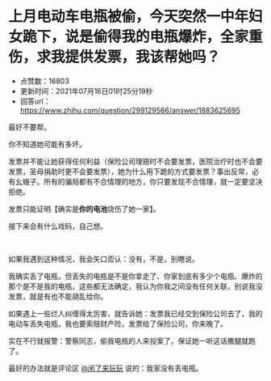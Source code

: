 # 上月电动车电瓶被偷，今天突然一中年妇女跪下，说是偷得我的电瓶爆炸，全家重伤，求我提供发票，我该帮她吗？
- 点赞数：16803
- 更新时间：2021年07月16日01时25分19秒
- 回答url：https://www.zhihu.com/question/299129566/answer/1883625695
<body>
 <p data-pid="t4e6q7FN">最好不要帮。</p>
 <p data-pid="U1Nj8eJv">你不知道她可能有多坏。</p>
 <p data-pid="_O9kqiD6">发票并不能让她获得任何利益（保险公司理赔时不会要发票，医院治疗时也不会要发票，圣母捐助时更不会要发票），她为什么用下跪的方式要发票？事出反常，必有幺蛾子。所有的骗局都有不合情理的地方，你只要发现不合情理，就一定要坚决拒绝。</p>
 <p data-pid="LZygq7tf">发票只能证明【确实是<b>你的电池</b>烧伤了她一家】。</p>
 <p data-pid="Sq3bh7W7">接下来会有什么戏码，自己想。</p>
 <p class="ztext-empty-paragraph"><br></p>
 <p data-pid="4xZZ9ZaS">如果我遇到这种情况，我会矢口否认：没有，不是，别瞎说。</p>
 <p data-pid="_6vzLj1J">我确实丢了电瓶，但丢失的电瓶是不是你拿走了、你家到底有多少个电瓶、爆炸的那个是不是我的电瓶，这些都无法确定，我认为你我之间没有任何关联，别说我没发票，就是有也不能胡乱给你。</p>
 <p data-pid="NIUEzlA7">如果遇上一些烂人纠缠得太厉害，就告诉她：发票我已经交到保险公司去了，我的电动车丢失电瓶，我也要索赔财产险，发票给了保险公司，你来晚了。</p>
 <p data-pid="61L62gvK">实在不行就报警：警察同志，偷我电瓶的人来投案了。保证她一听这话撒腿就跑了。</p>
 <p data-pid="MG29We4Q">最好的办法就是评论区 <a class="member_mention" href="https://www.zhihu.com/people/f1e9eafceab5948e0c7605488bf57126" data-hash="f1e9eafceab5948e0c7605488bf57126" data-hovercard="p$b$f1e9eafceab5948e0c7605488bf57126">@闲了来玩玩</a> 说的：我家没有丢电瓶。</p>
</body>